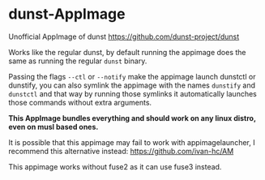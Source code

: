 # dunst-AppImage
Unofficial AppImage of dunst https://github.com/dunst-project/dunst

Works like the regular dunst, by default running the appimage does the same as running the regular `dunst` binary. 

Passing the flags `--ctl` or `--notify` make the appimage launch dunstctl or dunstify, you can also symlink the appimage with the names `dunstify` and `dunstctl` and that way by running those symlinks it automatically launches those commands without extra arguments. 

**This AppImage bundles everything and should work on any linux distro, even on musl based ones.**

It is possible that this appimage may fail to work with appimagelauncher, I recommend this alternative instead: https://github.com/ivan-hc/AM

This appimage works without fuse2 as it can use fuse3 instead.
